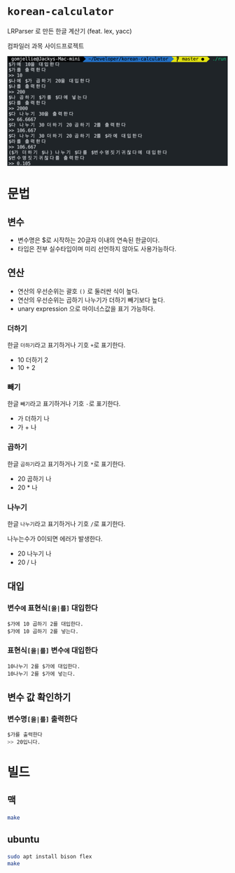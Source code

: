 # `korean-calculator`
LRParser 로 만든 한글 계산기 (feat. lex, yacc)

컴파일러 과목 사이드프로젝트

![example.png](./.github/example.png)

# 문법

## 변수

- 변수명은 $로 시작하는 20글자 이내의 연속된 한글이다.
- 타입은 전부 실수타입이며 미리 선언하지 않아도 사용가능하다.

## 연산

- 연산의 우선순위는 괄호 `()` 로 둘러싼 식이 높다.
- 연산의 우선순위는 곱하기 나누기가 더하기 빼기보다 높다.
- unary expression 으로 마이너스값을 표기 가능하다.

### 더하기

한글 `더하기`라고 표기하거나 기호 `+`로 표기한다.

- 10 더하기 2
- 10 + 2

### 빼기

한글 `빼기`라고 표기하거나 기호 `-`로 표기한다.

- 가 더하기 나
- 가 + 나

### 곱하기

한글 `곱하기`라고 표기하거나 기호 `*`로 표기한다.

- 20 곱하기 나
- 20 * 나

### 나누기

한글 `나누기`라고 표기하거나 기호 `/`로 표기한다.

나누는수가 0이되면 에러가 발생한다.

- 20 나누기 나
- 20 / 나

## 대입

### 변수`에` 표현식`[을|를]` 대입한다

```sh
$가에 10 곱하기 2를 대입한다.
$가에 10 곱하기 2를 넣는다.
```

### 표현식`[을|를]` 변수`에` 대입한다

```sh
10나누기 2를 $가에 대입한다.
10나누기 2를 $가에 넣는다.
```

## 변수 값 확인하기

### 변수명`[을|를]` 출력한다

```sh
$가를 출력한다
>> 20입니다.
```

# 빌드

## 맥

```sh
make
```

## ubuntu

```sh
sudo apt install bison flex
make
```
